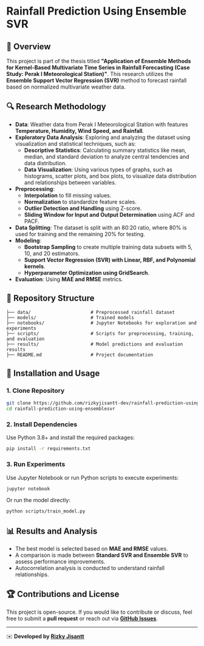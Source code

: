 # Rainfall Prediction Using Ensemble SVR

## 📌 Overview
This project is part of the thesis titled **"Application of Ensemble Methods for Kernel-Based Multivariate Time Series in Rainfall Forecasting (Case Study: Perak I Meteorological Station)"**. This research utilizes the **Ensemble Support Vector Regression (SVR)** method to forecast rainfall based on normalized multivariate weather data.

## 🔍 Research Methodology
- **Data**: Weather data from Perak I Meteorological Station with features **Temperature, Humidity, Wind Speed, and Rainfall**.
- **Exploratory Data Analysis**: Exploring and analyzing the dataset using visualization and statistical techniques, such as:
  - **Descriptive Statistics**: Calculating summary statistics like mean, median, and standard deviation to analyze central tendencies and data distribution.
  - **Data Visualization**: Using various types of graphs, such as histograms, scatter plots, and box plots, to visualize data distribution and relationships between variables.
- **Preprocessing**:
  - **Interpolation** to fill missing values.
  - **Normalization** to standardize feature scales.
  - **Outlier Detection and Handling** using Z-score.
  - **Sliding Window for Input and Output Determination** using ACF and PACF.
- **Data Splitting**: The dataset is split with an 80:20 ratio, where 80% is used for training and the remaining 20% for testing.
- **Modeling**:
  - **Bootstrap Sampling** to create multiple training data subsets with 5, 10, and 20 estimators.
  - **Support Vector Regression (SVR) with Linear, RBF, and Polynomial kernels**.
  - **Hyperparameter Optimization using GridSearch**.
- **Evaluation**: Using **MAE and RMSE** metrics.

## 📂 Repository Structure
```
├── data/                      # Preprocessed rainfall dataset
├── models/                    # Trained models
├── notebooks/                 # Jupyter Notebooks for exploration and experiments
├── scripts/                   # Scripts for preprocessing, training, and evaluation
├── results/                   # Model predictions and evaluation results
├── README.md                  # Project documentation
```

## 🚀 Installation and Usage
### 1. Clone Repository
```bash
git clone https://github.com/rizkyjisantt-dev/rainfall-prediction-using-ensemblesvr.git
cd rainfall-prediction-using-ensemblesvr
```
### 2. Install Dependencies
Use Python 3.8+ and install the required packages:
```bash
pip install -r requirements.txt
```

### 3. Run Experiments
Use Jupyter Notebook or run Python scripts to execute experiments:
```bash
jupyter notebook
```
Or run the model directly:
```bash
python scripts/train_model.py
```

## 📊 Results and Analysis
- The best model is selected based on **MAE and RMSE** values.
- A comparison is made between **Standard SVR and Ensemble SVR** to assess performance improvements.
- Autocorrelation analysis is conducted to understand rainfall relationships.

## 🏆 Contributions and License
This project is open-source. If you would like to contribute or discuss, feel free to submit a **pull request** or reach out via **[GitHub Issues](https://github.com/rizkyjisantt-dev/rainfall-prediction-using-ensemblesvr/issues)**.

---
✉️ **Developed by [Rizky Jisantt](https://github.com/rizkyjisantt-dev/)**



